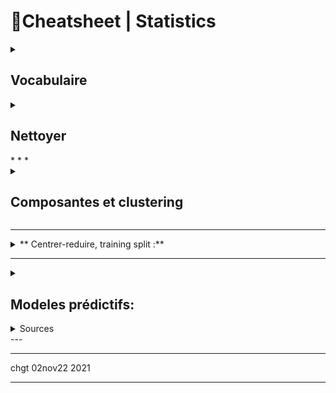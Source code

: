 # 📌Cheatsheet | Statistics


<details> <summary> <h2>Vocabulaire </h2></summary>

*   Stat **descriptives** (qui mesurent) vs probabilités = statistiques **inférentielles** (qui prédisent) : _descriptive sur le passé, inférentielle sur le futur)_ 
    * descriptive => moyenne, écart-type, ...
    *   En stat inférentielles, on utilise des tests satistiques = estimateurs = pour créer des modèles statistiques
    

*   lignes = individus = unité d'observation = réalisation
    
*   colonnes = variables = caractères
    *   variables quantitatives : 
        * discrètes vs continues
        * timestamp = nb de secondes depuis 1jan1970 [cf unix time](www.epochconverter.com).  Format ISO 8601 = `1977-04-22T06:00:00Z`
    
    *   variables qualitatives => modalités
        *   soit nominale (y/c booléen ) 
        - soit ordinale (grand, petit, etc)   
    * Noir = nominal (quali), ordinal (#quali), interval, ratio (all quanti)


* échantillon = jeu de données = dataset = observation
    - **echantillon <> population** 

* Midspread - Boxplot - boite à moustache : 
![image]https://user-images.githubusercontent.com/7408762/197854536-b36e92b2-3057-4bbe-a9d7-d12d7600148a.png    

</details>

<details> <summary> <h2> Nettoyer </h2></summary>

7 types d'erreurs :
1.  **Valeurs manquantes**
2.  **Erreur lexicale** (e.g. texte quand nombre attendu, ou liste limitative de pays possibles,,)
3.  **Irrégularité** (e.g. cm quand m attendu)
    
4.  formatage incorrect
5. formatage parfois lié à hypothèses de contenu ( e.g. 2 emails pour 1 personne))
6.  **doublon** (+ parfois **contradiction** si les doublons ont des valeurs différentes)
7.  valeur extrème = **atypique** (pas fausse) ou **aberrante** (fausse)
    
Comment résoudre les erreurs (Prévoir des aller-retours entre nettoyage et analyse) : 

<details> <summary> <h3> N.1. Valeurs manquantes : imputation </h3> </summary>

Bibliotheque spécialisée : `missingno` 
1.  Trouver la bonne valeur (à la main)
    
2.  Travailler avec un gruyère (données à trou, selon le traitement statistique)
3.  Oublier la variable
    
4.  Oublier les individus (mais les individus restants ne sont pas forcÃ©ment représentatifs)
    
5.  **Imputer** = deviner, e.g. imputation par la moyenne, ou imputer intelligemment, eg selon âge pour la taille, ou méthode de hot-deck, Machine Learning / KNN, régressions)

```(python)
myDF.isnull().sum() #somme par colonne le nb de manquant
data['nom_colonne'] = nouvelle_colonne
mask = # condition à vérifier pour cibler spécifiquement certaines lignes
data.loc[mask, 'ma_colonne'] = nouvelles_valeurs

data['taille'] = data['taille'].str[:-1] # supprimer le dernier caractere
data['taille'] = pd.to_numeric(data['taille'], errors='coerce')

data['Dept'].value_counts()
# ou
data['Dept'].unique()
```

</details>

<details> <summary> <h3> N.2.Eliminer les doublons... si on peut </h3> </summary>

* Identifier les doublons : pas de règles, à identifier en fonction du contexte.

*   Regrouper en gérant les contradictions
    * methodes `myDF.duplicated() myDF.duplicate() myDF.unique()`
    * contradiction : à ignorer, ou prendre la moyenne
    * parfois regroupement (information 1 individu répartie sur plusieurs lignes)

```(python)
data.loc[data.duplicated(keep=False),:]
```

</details>

<details> <summary> <h3> N.3.Traiter les outliers (= valeur aberrantes)  </h3> </summary>

-    trouvées par Z-score ou écart interquartile IQR (outliers are defined as mild above Q3 + 1.5 IQR and extreme above Q3 + 3 IQR.)
    * midspread ou Z-score, 
    * boite a moustache (boxplot)
-  Trouver la bonne valeur (à  la main)
-  Supprimer la valeur ou conserver la valeur ... en fonction des études (e.g. moyenne vs médiane)
-  ... les valeurs **atypiques** sont intéressantes, et à mentionner

![1024px-Boxplot_vs_PDF svg](https://user-images.githubusercontent.com/7408762/197854536-b36e92b2-3057-4bbe-a9d7-d12d7600148a.png)

</details>

<details><summary> <h3>N.4.Autres erreurs </h3></summary>

* On peut **supprimer** les individus avec erreur ... si ceux qui restent sont suffisants / non biaisés.

* Erreur lexicale = souvent pas de correction possible
* Irrégularité, formatage  = parfois correction à la main possible 

</details>    

* * *

<summary> <h2> Representer des variables </h2> </summary>

  

  

  

  

  

  

  
</details>
* * *

<details>
<summary> <h2> Composantes et clustering </h2> </summary>

Supervise => j'ai déja des tag d'apprentissage. On parle de **classement**\= classification supervisÃ©e (en EN = "classification").Â 

Non supervisÃ© =Â  **clusteringÂ** 

![](ðŸ“ŒCheatsheet  Statistics_files/Image.png)

  

D

* * *

Distance (erreur = risque = eloignement des donnÃ©es vs prediction modele)

Attention : erreur = risque empirique != performance du modele

*   erreur quadratique (le + utilisÃ©)
    

*   distance euclidienne = sqr(x^2 + y^2)
    

*   Distance manhattan = x + y
    
*   Pour chaines de caracteres = distance de Levenshtein = nbre mini d'operation (substitution, insertion, suppression) pour passer de l'une a l'autre.Â 
    

*   a connaitre = algo de Wagner et Fischer pour le calcul de la distance de Levenshtein.
    

algo paramÃ©triques (eg regression = droite) => on cherche le parametreÂ Î¸ (qui peut etre multidimensionel)

algos non parametriques (+ complexitÃ©) => egg k-means qui est 'memory based' (garde toutes les donnÃ©es en memoire)

  

  

  

fuction loss = perte d'information

vraisemblance d'un jeu d'observations (x1...xN) par rapport Ã  un modÃ¨le en statistiques est la fonction suivante :Â Â L(Î¸)=p(x1...xN|Î¸)Â Â .= proba d'avoir x1...xN sachant \\Theta

Â Î¸^Â avec un accent circonflexeÂ lorsqu'on parle d'unÂ estimateur (eet non de la valeur reelle, intrinseque)

  

* * *

1.  MÃ©thode factorielle = la + connue ACP
    
2.  Clulstering = Classification non supervisÃ©e = la + connue k-means (K-moyennes)
    

  

Factorielle :Â 

ACPÂ  ( = EN PCA) = Principal component analysis

*   Â  Â  recehche d'un (hyperplan) avec moment d'inertie max (Ã©talement des points) = axe orthogonal Ã  l'hyperplan = donne indication sur la variabilitÃ© =
    

*   espace Rp de dimension p variables, contient Ni le nuage des individus
    

*   Rechreche des corrÃ©lations entre variablesÂ 
    

*   espace Rn de dimension n individus, contient Np le nuage des variables
    

De prÃ©fÃ©rence ACP normÃ©e (centrÃ©e rÃ©duite)

3 graphiques :Â 

1.  1\. Pour l'objectif 1, ce sera la projection du nuage des individus NI sur les 2 premiers axes dâ€™inertie, câ€™est-Ã -dire sur le premier plan factoriel.
    
2.  Le second sâ€™appelle le cercle des corrÃ©lations.
    
3.  2\. Pour l'objectif 2, ce sera la projection du nuage des variables NK sur le premier plan factoriel.
    

  

combien de composantes = min (p nbr de varialbes et n-1 nombre individus)

\=> eboulis des valeurs propres (classÃ©es en valeur dÃ©croissante)

\=> frequent de n'analyser que le 1er plan (2 composantes). Critere du coude - reperer le # oÃ¹ le % inertie diminue + lentement. Criter de Kaiser (~contribution moyenen 100% / p)

  

k-meansÂ 

k est un **hyperparamÃ¨tre** (c'est Ã  nous de l'optimiser, ce n'est pas l'algo qui va le proposer).Â 

  

  

Trainig set vs testing set = 80% / 20% des donnÃ©es fournies

  

  

* * *

Conversion de timestamp unix =Â Â [www.epochconverter.com](http://www.epochconverter.com/)Â !

  

Erreur lexicale => Technique du dictionnaire.

Date => Format normalisÃ© ISO8601Â 1977-04-22T06:00:00Z.

  

  

</details> 

* * *

<details>  
<summary>
** Centrer-reduire, training split :** </summary>

```import pandas as pd
import numpy as np

from sklearn.preprocessing import StandardScaler
```
DÃ©finissons nos donnÃ©es :

  

\# Notre matrice de base :

X = \[\[12,Â  Â  30,Â  Â  80,Â  -100\],Â  Â  \[-1000, 12,Â  Â  -23,Â  10\],Â  Â  \[14,Â  Â  1000,Â  0,Â  Â  0\]\]

  

\# Version numpy :

X = np.asarray(X)

\# Version pandas :

X = pd.DataFrame(X)

Avec Â pandasÂ  , on peut calculer la moyenne et l'Ã©cart-type de chaque dimensionÂ :

  

\# On applique la methode .describe() pour avoir la moyenne et la .std(), et la mÃ©thode .round(2) pour arrondir Ã  2 dÃ©cimales aprÃ¨s la virgule :

X.describe()

On peut ensuite Â«Â scalerÂ Â» nos donnÃ©es :

  

\# On instancie notre scaler :

scaler = StandardScaler()

\# On le fit :

scaler.fit(X)

\# On l'entraine :

X\_scaled = scaler.transform(X)

\# On peut faire les 2 opÃ©rations en une ligne :

X\_scaled = scaler.fit\_transform(X)

\# On le transforme en DataFrame :

X\_scaled = pd.DataFrame(X\_scaled)

\# On peut appliquer la mÃ©thode .describe() et .round()

X\_scaled.describe().round(2)

* Training split*

(https://scikit-learn.org/stable/modules/generated/sklearn.model_selection.train_test_split.html)
`X_train, X_test, y_train, y_test = train_test_split(
...     X, y, test_size=0.33, random_state=42)`
Le 42 est un seed du random pour que ce soit toujours le même 

</details>

***

<details>  


<summary>
<h2>Modeles prédictifs:</h2> </summary>

<details>  
<summary>
<h3> M.1 Modeles predictifs linéaires = approximations supervisées </h3>
</summary>

- Si linéarité+normalité+indépendance (i.i.d.) => regression
    - recherche $β$ qui maximise la vraissemblance=  la probabilité de la distribution constatée ( $p(D|β)$ ) = minimise la somme des carrés des erreurs (MSE = RMSE)
        -  `LinearRegression` dans le module `linear_model`.
    
    <details> <summary>code</summary> 
            ```(python)
             ajouter ici code pandas
            ``` 

    </details>

    - $β=(X^⊤X)^{−1}X^⊤y$ 
    - ... et si $X^TX$ non inversible (notamment si colonnes corrélées), utiliser pseudo-inversible. Mais le modèle (la signification des $β_i$) est alors moins interprétable...
    - si correlation, ou trop peu d'observation, la matrice des $X^TX$ n'est pas inversible => Sur-apprentissage car modele trop complexe
        - => Alors on minimise une fonction objectif = erreur + complexité 
        = minimum en $β$ du carré des erreurs + λ.régularisateur(β) = $min_{β ∈ \mathbb{R}^{p+1}} (y−Xβ)^⊤(y−Xβ) + λ Regularisateur(β)$
        - où $λ$ = hyperparamètre du poids de la regularisation (cf validation croisée)
        - **régularisation de Tykhonov = ridge regression** pour diminuer le poids des coefs
            - regulateurs=carré de la norme de $β$ = norme $l2$
            - dans `scikit-learn : linear_model.Ridge` et `linear_model.RidgeCV` pour déterminer la valeur optimale du $λ$ par validation croisée.
            - => toujours solution unique explicite $β=(λI+X^⊤X)^{−1}X^⊤y$
            - mais il faut **toujours standardiser** les variables $X$ pour $σ=1$ avec `sklearn.preprocessing.StandardScaler`
            - chemin de régression : comment évoluent les $β_j$ avec $λ$, avec homogénéisation des coeff pour les variables corrélées entre elles
[image](cheminregression.png)
        - **LASSO = modele parcimonieux (_sparse_)** pour réduire nombre de coeff $β$ = en avoir bcp nuls = 0
            - on utilise regularisateur norme1 de $β$
            - LASSO = _Least Absolute Shrinkage and Selection Operator_
            - si plusieurs variables corrélées, le Lasso va en choisir une seule au hazard => modele instable, solution non unique
            - Lasso est un **algo de réduction de dimension non supervisé** 
        - **selection groupée = elastic net** 
            - consiste à combiner normes 1 et 2 sur $β$, avec cette fois 2 hyperparamètres $λ$ et $α$
            - $min_{β ∈ \mathbb{R}^{p+1}} (y−Xβ)^⊤(y−Xβ) + λ ((1-α)||β||_1 + α)||β||_2)$
            - => solution moins parcimonieuse, mais plus stable que LASSO

- Evaluer la performance d'une régression  
    - Avec ordre de grandeur : MSE et RMSE = mean squared error (mean of RSS = residual sum of squares = somme des carrés des résidus)
    - Sans ordre de grandeur : RMSLE et R^2
        - RMSLE = squared log error, si on veut une comparer sur des données à ordre de grandeur différents (erreur en % écart de la prédiction)
        - coef de détermination R^2 = 1- RSE (Relative Squared Error = erreur en % écart à la moyenne) = corrélation de Pearson entre valeurs vraies et prédites. See `sklearn.metrics.r2_score`


</details>
<details>
<summary> <h3> M.2 Modèles prédictifs linéaires pour classification </h3> </summary>

- regression logistique = pour classification binaire
    - classification binaire =  $y$ vaut 0 ou 1.
    - on on ne prédit plus les valeurs, mais la probabilité $p(y = 1|x)$ composée avec la fonction logistique $u\mapsto {1\over{1+e^{-u}}} $
    - Pas de solution exacte, calcul numérique par gradient
    - Pour éviter le sur-apprentissage, régularisation  ℓ2 (par défaut dans `scikit-learn`, 
    - Pour un modèle parcimonieux, régularisation ℓ1 (dans `scikit-learn`, option`'penalty'=l1`
- SVM binaire = support vector machine = separatrice a vaste marge
    - recherche d'un hyperplan séparateur maximisant la marge
    - risque d'erreur (observations impossibles à séparer par hyperplan, typiquement outliers). On utilise Hinge loss = perte charniere
    - 
- SVM multiclasse : regression multiple classes
    - one-versus-rest OVR = One-versus-all = OVA
        - on construit k SVM, en cherchant à optimiser
    - one-versus-one OVO
- evaluer la qualité d'une prédiction
        - [`sklearn.metrics.mean_squared_error`](https://scikit-learn.org/stable/modules/generated/sklearn.metrics.mean_squared_error.html') pour calculer MSE ou RMSE entre la prédiction et la réalité. (R= root square)\
</details>

<details>
<summary> <h3> M.3 Modèles prédictifs non linéaires </h3> </summary>
- "Kernel trick" : transformer les x d'input des 
![image](https://user-images.githubusercontent.com/7408762/197527731-29e2ad2b-2a1e-48a7-b92c-26df55445280.png)

- Neural networks : fonction d'activation sur entrées. "Perceptron"
    - Le Perceptron = "neurone" : 
        - Combi linéaire des entrées x activation
        - poids appris par descende de gradient
    - Empiler les perceptrons : 
        - poids sur chaque perceptron
        - à entrainer avec EN back-propagation (FR rétro-propagation) : $derreur/dw_hji= d/d * d/d * d/d$

    - Pour approximation
        - technique de descente du gradient
        - entropie croisée 
    - Pour classification
        - possible d'utiliser activation à seuil
        - mieux : utiliser sigmoide (typiquement : activation logistique) pour probabilité d'appartenance à une classe 
    - Limitation : les réseaux de neurones ne sont pas la solution à tous les problèmes car...
        
</details>


<details>
<summary> <h3> M.4 Modèles ensemblistes </h3> </summary>

- Gist = combine several models together
    - "Bootstrap" first idea = sampling with remise échantillonage avec remise
    - Méthodes parallèles: train several models simultaneously, recombine them at the end
    - utilisant des "apprenants faibles" : des méthodes simples et peu efficaces, qui en se combinant donnent de meilleurs résultat que les méthodes complexes
    - Méthodes séquentielles : **boosting**

<details>
<summary>
- **Bagging** = Bootstrap aggregation </summary>
    - Moyenne pour prédiction, vote majoritaire pour classification
    - 
```(python)
from sklearn.datasets import make_moons
X, y = make_moons(n_samples=100, noise=0.25)
from sklearn.model_selection import train_test_split
X_train, X_test, y_train, y_test = train_test_split(X, y, stratify=y)

from sklearn.ensemble import BaggingClassifier 

bagging = BaggingClassifier(n_estimators=5)
bagging.fit(X_train, y_train)
from mglearn.plot_interactive_tree import plot_tree_partition
from mglearn.plot_2d_separator import plot_2d_separator
from mglearn.tools import discrete_scatter

fig, axes = plt.subplots(2, 3, figsize=(20, 10))
for i, (ax, tree) in enumerate(zip(axes.ravel(), bagging.estimators_)):
    ax.set_title("Tree {}".format(i))
    plot_tree_partition(X_train, y_train, tree, ax=ax)
plot_2d_separator(bagging, X_train, fill=True, ax=axes[-1, -1],
                                    alpha=.4)
axes[-1, -1].set_title("Bagging")
discrete_scatter(X_train[:, 0], X_train[:, 1], y_train)
```

</details>

<details>
<summary>
- **Random Forest** = arbres de décisions binaires combinés  la majorité de vote
</summary>
    - Pb: les arbres de décision ont tendance à overfitter. 
    - Pour faire grandir chaque noeud, on n'utilise qu'un sous-ensemble de features (et pas toutes comme le bagging).
        - sous ensemble choisi de manière aléatoire : arbres aléatoires
    - Avantage  : complexité peu élevés, on a estimation de l'importance des features. Pas d'overfitting, peu de mémoire utilisée. 
 ```(python)   
import pandas as pd

train = pd.read_csv("train.csv")
test  = pd.read_csv("test.csv")
print(train.shape)
train.isna().sum()
train = train.loc[train.Activity.notna()]
train = train.fillna(train.median(), inplace=True)

X_train = train[train.columns[:-2]]
y_train = train['Activity']

X_test = test[test.columns[:-2]]
y_test = test['Activity']

from sklearn.ensemble import RandomForestClassifier

rfc = RandomForestClassifier(n_estimators=500, oob_score=True)
model = rfc.fit(X_train, y_train)
from sklearn.metrics import accuracy_score

pred = rfc.predict(X_test)
print("accuracy {:.2f}".format(accuracy_score(y_test, pred)))
from sklearn.feature_selection import SelectFromModel
select = SelectFromModel(rfc, prefit=True, threshold=0.003)
X_train2 = select.transform(X_train)
print(X_train2.shape)
import timeit

rfc2 = RandomForestClassifier(n_estimators=500, oob_score=True)

start_time = timeit.default_timer()

rfc2 = rfc2.fit(X_train2, y_train)

X_test2 = select.transform(X_test)

pred = rfc2.predict(X_test2)
elapsed = timeit.default_timer() - start_time
accuracy = accuracy_score(y_test, pred)

print("accuracy {:.2f} time {:.2f}s".format(accuracy, elapsed))

```

</details>

<details>
<summary> Boosting & Gradient Boosting </summary>

- Le Boosting, dont adaboost
    - on pondere chacun des points à chaque generation

- Gradient de Boosting : 
    - jhkjhj

</details>

</details>

</details>

<details>
<summary> Sources </summary>
---
[Cheatsheet Anthony : https://asardell.github.io/statistique-python/](https://asardell.github.io/statistique-python/)

[Meme contenu copié sur evernote](evernote:///view/6367254/s57/f1dae14f-b0c0-4024-a6f5-7b2535f53308/67117fc9-036c-4028-b61e-04a2b3349d73/)
</details
>
---

***


chgt 02nov22 2021

*** 
